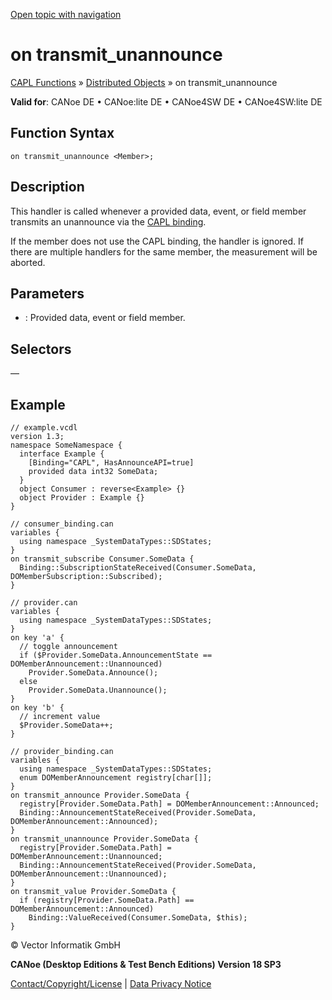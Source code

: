 [Open topic with navigation](../../../../../CANoeDEFamily.htm#Topics/CAPLFunctions/DistributedObjects/EventProcedures/CAPLfunctionOnTransmitUnannounce.md)

# on transmit_unannounce

[CAPL Functions](../../CAPLfunctions.md) » [Distributed Objects](../CAPLfunctionsDOOverview.md) » on transmit_unannounce

**Valid for**: CANoe DE • CANoe:lite DE • CANoe4SW DE • CANoe4SW:lite DE

## Function Syntax

`on transmit_unannounce <Member>;`

## Description

This handler is called whenever a provided data, event, or field member transmits an unannounce via the [CAPL binding](../../../CANoeCANalyzer/CommunicationConcept/CCDOCAPLBinding.md).

If the member does not use the CAPL binding, the handler is ignored. If there are multiple handlers for the same member, the measurement will be aborted.

## Parameters

- **<Member>**: Provided data, event or field member.

## Selectors

—

## Example

```plaintext
// example.vcdl
version 1.3;
namespace SomeNamespace {
  interface Example {
    [Binding="CAPL", HasAnnounceAPI=true]
    provided data int32 SomeData;
  }
  object Consumer : reverse<Example> {}
  object Provider : Example {}
}

// consumer_binding.can
variables {
  using namespace _SystemDataTypes::SDStates;
}
on transmit_subscribe Consumer.SomeData {
  Binding::SubscriptionStateReceived(Consumer.SomeData, DOMemberSubscription::Subscribed);
}

// provider.can
variables {
  using namespace _SystemDataTypes::SDStates;
}
on key 'a' {
  // toggle announcement
  if ($Provider.SomeData.AnnouncementState == DOMemberAnnouncement::Unannounced)
    Provider.SomeData.Announce();
  else
    Provider.SomeData.Unannounce();
}
on key 'b' {
  // increment value
  $Provider.SomeData++;
}

// provider_binding.can
variables {
  using namespace _SystemDataTypes::SDStates;
  enum DOMemberAnnouncement registry[char[]];
}
on transmit_announce Provider.SomeData {
  registry[Provider.SomeData.Path] = DOMemberAnnouncement::Announced;
  Binding::AnnouncementStateReceived(Provider.SomeData, DOMemberAnnouncement::Announced);
}
on transmit_unannounce Provider.SomeData {
  registry[Provider.SomeData.Path] = DOMemberAnnouncement::Unannounced;
  Binding::AnnouncementStateReceived(Provider.SomeData, DOMemberAnnouncement::Unannounced);
}
on transmit_value Provider.SomeData {
  if (registry[Provider.SomeData.Path] == DOMemberAnnouncement::Announced)
    Binding::ValueReceived(Consumer.SomeData, $this);
}
```

© Vector Informatik GmbH

**CANoe (Desktop Editions & Test Bench Editions) Version 18 SP3**

[Contact/Copyright/License](../../../Shared/ContactCopyrightLicense.md) | [Data Privacy Notice](https://www.vector.com/int/en/company/get-info/privacy-policy/)